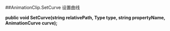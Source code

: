 ##AnimationClip.SetCurve 设置曲线

**public void SetCurve(string relativePath, Type type, string propertyName, AnimationCurve curve);**

